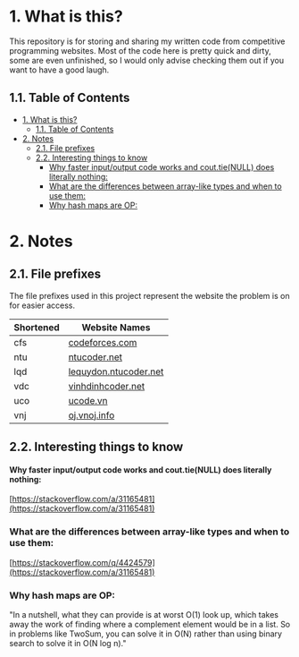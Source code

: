 # 1. What is this?

This repository is for storing and sharing my written code from competitive programming websites. Most of the code here is pretty quick and dirty, some are even unfinished, so I would only advise checking them out if you want to have a good laugh.

## 1.1. Table of Contents
- [1. What is this?](#1-what-is-this)
  - [1.1. Table of Contents](#11-table-of-contents)
- [2. Notes](#2-notes)
  - [2.1. File prefixes](#21-file-prefixes)
  - [2.2. Interesting things to know](#22-interesting-things-to-know)
      - [Why faster input/output code works and cout.tie(NULL) does literally nothing:](#why-faster-inputoutput-code-works-and-couttienull-does-literally-nothing)
    - [What are the differences between array-like types and when to use them:](#what-are-the-differences-between-array-like-types-and-when-to-use-them)
    - [Why hash maps are OP:](#why-hash-maps-are-op)

# 2. Notes

## 2.1. File prefixes

The file prefixes used in this project represent the website the problem is on for easier access.

|Shortened|Website Names|
|--|--|
|cfs|[codeforces.com](codeforces.com)|
|ntu|[ntucoder.net](ntucoder.net)|
|lqd|[lequydon.ntucoder.net](lequydon.ntucoder.net)|
|vdc|[vinhdinhcoder.net](vinhdinhcoder.net)|
|uco|[ucode.vn](ucode.vn)|
|vnj|[oj.vnoj.info](oj.vnoj.info)|

## 2.2. Interesting things to know

#### Why faster input/output code works and cout.tie(NULL) does literally nothing:
[https://stackoverflow.com/a/31165481](https://stackoverflow.com/a/31165481)

### What are the differences between array-like types and when to use them:
[https://stackoverflow.com/q/4424579](https://stackoverflow.com/a/31165481)

### Why hash maps are OP:

"In a nutshell, what they can provide is at worst O(1) look up,
which takes away the work of finding where a complement element
would be in a list. So in problems like TwoSum, you can solve it
in O(N) rather than using binary search to solve it in O(N log n)."
